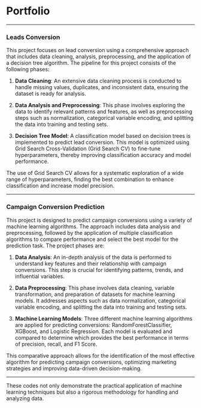# Portfolio

---

### Leads Conversion

This project focuses on lead conversion using a comprehensive approach that includes data cleaning, analysis, preprocessing, and the application of a decision tree algorithm. The pipeline for this project consists of the following phases:

1. **Data Cleaning**: An extensive data cleaning process is conducted to handle missing values, duplicates, and inconsistent data, ensuring the dataset is ready for analysis.

2. **Data Analysis and Preprocessing**: This phase involves exploring the data to identify relevant patterns and features, as well as preprocessing steps such as normalization, categorical variable encoding, and splitting the data into training and testing sets.

3. **Decision Tree Model**: A classification model based on decision trees is implemented to predict lead conversion. This model is optimized using Grid Search Cross-Validation (Grid Search CV) to fine-tune hyperparameters, thereby improving classification accuracy and model performance.

The use of Grid Search CV allows for a systematic exploration of a wide range of hyperparameters, finding the best combination to enhance classification and increase model precision.

---

### Campaign Conversion Prediction

This project is designed to predict campaign conversions using a variety of machine learning algorithms. The approach includes data analysis and preprocessing, followed by the application of multiple classification algorithms to compare performance and select the best model for the prediction task. The project phases are:

1. **Data Analysis**: An in-depth analysis of the data is performed to understand key features and their relationship with campaign conversions. This step is crucial for identifying patterns, trends, and influential variables.

2. **Data Preprocessing**: This phase involves data cleaning, variable transformation, and preparation of datasets for machine learning models. It addresses aspects such as data normalization, categorical variable encoding, and splitting the data into training and testing sets.

3. **Machine Learning Models**: Three different machine learning algorithms are applied for predicting conversions: RandomForestClassifier, XGBoost, and Logistic Regression. Each model is evaluated and compared to determine which provides the best performance in terms of precision, recall, and F1 Score.

This comparative approach allows for the identification of the most effective algorithm for predicting campaign conversions, optimizing marketing strategies and improving data-driven decision-making.

---

These codes not only demonstrate the practical application of machine learning techniques but also a rigorous methodology for handling and analyzing data.

